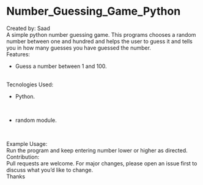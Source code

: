 <h1><strong>Number_Guessing_Game_Python</strong></h1>
Created by: Saad<br>
A simple python number guessing game. This programs chooses a random number between one and hundred and helps the user to guess it and tells you in how many guesses you have guessed the number.<br>
Features:<br>
<ul><li>Guess a number between 1 and 100.</li></ul><br>
Tecnologies Used:<br>
<ul><li>Python.</li></ul><br>
<ul><li>random module.</li></ul><br>

Example Usage:<br>
Run the program and keep entering number lower or higher as directed.<br>
Contribution:<br>
Pull requests are welcome. For major changes, please open an issue first to discuss what you’d like to change.<br>
Thanks